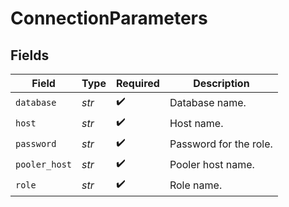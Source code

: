 # ConnectionParameters


## Fields

| Field                   | Type                    | Required                | Description             |
| ----------------------- | ----------------------- | ----------------------- | ----------------------- |
| `database`              | *str*                   | :heavy_check_mark:      | Database name.<br/>     |
| `host`                  | *str*                   | :heavy_check_mark:      | Host name.<br/>         |
| `password`              | *str*                   | :heavy_check_mark:      | Password for the role.<br/> |
| `pooler_host`           | *str*                   | :heavy_check_mark:      | Pooler host name.<br/>  |
| `role`                  | *str*                   | :heavy_check_mark:      | Role name.<br/>         |